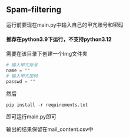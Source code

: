 ## Spam-filtering
运行前要现在main.py中输入自己的甲亢账号和密码

#### 推荐在python3.9下运行，不支持python3.12

需要在该目录下创建一个Img文件夹

```python
# 输入甲亢账号
name = "" 
# 输入甲亢密码
passwd = ""
```
然后
```shell
pip install -r requirements.txt
```
即可运行main.py即可

输出的结果保留在mail_content.csv中
